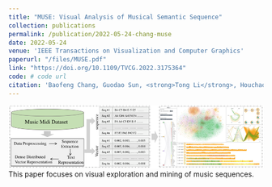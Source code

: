 ```yaml
---
title: "MUSE: Visual Analysis of Musical Semantic Sequence"
collection: publications
permalink: /publication/2022-05-24-chang-muse
date: 2022-05-24
venue: 'IEEE Transactions on Visualization and Computer Graphics'
paperurl: "/files/MUSE.pdf"
link: "https://doi.org/10.1109/TVCG.2022.3175364"
code: # code url
citation: 'Baofeng Chang, Guodao Sun, <strong>Tong Li</strong>, Houchao Huang, Ronghua Liang. &quot;MUSE: Visual Analysis of Musical Semantic Sequence.&quot; <i>IEEE Transactions on Visualization and Computer Graphics,  2022</i>. 1(1).'
---
```


<img src="/images/MUSE.png" />            
This paper focuses on visual exploration and mining of music sequences.